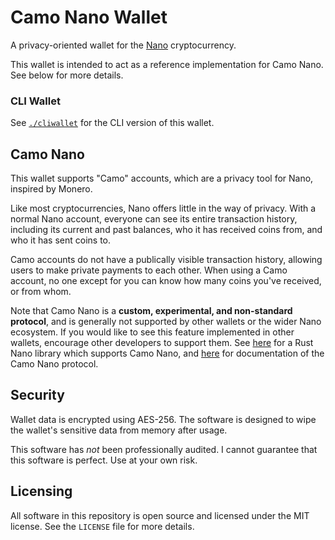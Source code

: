 # Camo Nano Wallet

A privacy-oriented wallet for the [Nano](https://nano.org/) cryptocurrency.

This wallet is intended to act as a reference implementation for Camo Nano. See below for more details.

### CLI Wallet

See [`./cliwallet`](./cliwallet/) for the CLI version of this wallet.

## Camo Nano

This wallet supports "Camo" accounts, which are a privacy tool for Nano, inspired by Monero.

Like most cryptocurrencies, Nano offers little in the way of privacy. With a normal Nano account, everyone can see its entire transaction history, including its current and past balances, who it has received coins from, and who it has sent coins to.

Camo accounts do not have a publically visible transaction history, allowing users to make private payments to each other. When using a Camo account, no one except for you can know how many coins you've received, or from whom.

Note that Camo Nano is a **custom, experimental, and non-standard protocol**, and is generally not supported by other wallets or the wider Nano ecosystem. If you would like to see this feature implemented in other wallets, encourage other developers to support them. See [here](https://crates.io/crates/nanopyrs) for a Rust Nano library which supports Camo Nano, and [here](https://github.com/CamoNano/nanopyrs/blob/main/CAMO-PROTOCOL.md) for documentation of the Camo Nano protocol.

## Security

Wallet data is encrypted using AES-256. The software is designed to wipe the wallet's sensitive data from memory after usage.

This software has *not* been professionally audited. I cannot guarantee that this software is perfect. Use at your own risk.

## Licensing

All software in this repository is open source and licensed under the MIT license. See the `LICENSE` file for more details.